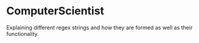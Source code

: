 # ComputerScientist
Explaining different regex strings and how they are formed as well as their functionality.
